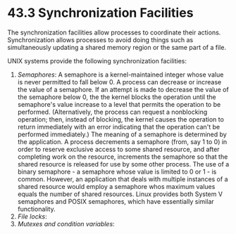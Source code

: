 # 43.3 Synchronization Facilities

The synchronization facilities allow processes to coordinate their actions.
Synchronization allows processes to avoid doing things such as simultaneously
updating a shared memory region or the same part of a file.

UNIX systems provide the following synchronization facilities:
1. *Semaphores*: A semaphore is a kernel-maintained integer whose value is never
   permitted to fall below 0. A process can decrease or increase the value of a
   semaphore. If an attempt is made to decrease the value of the semaphore below
   0, the the kernel blocks the operation until the semaphore's value increase
   to a level that permits the operation to be performed. (Alternatively, the
   process can request a nonblocking operation; then, instead of blocking, the
   kernel causes the operation to return immediately with an error indicating
   that the operation can't be performed immediately.) The meaning of a
   semaphore is determined by the application. A process decrements a semaphore
   (from, say 1 to 0) in order to reserve exclusive access to some shared
   resource, and after completing work on the resource, increments the semaphore
   so that the shared resource is released for use by some other process. The
   use of a binary semaphore - a semaphore whose value is limited to 0 or 1 - is
   common. However, an application that deals with multiple instances of a
   shared resource would employ a semaphore whos maximum values equals the
   number of shared resources. Linux provides both System V semaphores and POSIX
   semaphores, which have essentially similar functionality.
2. *File locks*:
3. *Mutexes and condition variables*:
